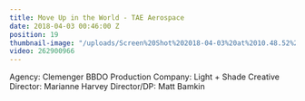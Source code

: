 ```yaml
---
title: Move Up in the World - TAE Aerospace
date: 2018-04-03 00:46:00 Z
position: 19
thumbnail-image: "/uploads/Screen%20Shot%202018-04-03%20at%2010.48.52%20am.png"
video: 262900966
---
```


Agency: Clemenger BBDO
Production Company: Light + Shade
Creative Director: Marianne Harvey
Director/DP: Matt Bamkin 